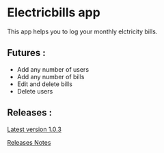 # Electricbills app

This app helps you to log your monthly elctricity bills.

## Futures :

- Add any number of users
- Add any number of bills
- Edit and delete bills
- Delete users

## Releases :
[Latest version 1.0.3 ](https://github.com/shhossain/electricbillsfullapp/releases/download/1.0.3/electribills.apk)

[Releases Notes](https://github.com/shhossain/electricbillsfullapp/releases)
